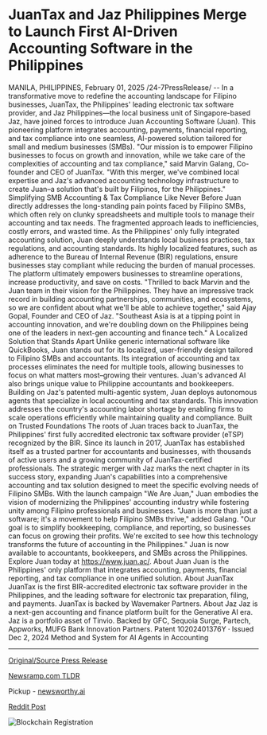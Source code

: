 # JuanTax and Jaz Philippines Merge to Launch First AI-Driven Accounting Software in the Philippines

MANILA, PHILIPPINES, February 01, 2025 /24-7PressRelease/ -- In a transformative move to redefine the accounting landscape for Filipino businesses, JuanTax, ​​the Philippines' leading electronic tax software provider, and Jaz Philippines—​​the local business unit of Singapore-based Jaz, have joined forces to introduce Juan Accounting Software (Juan). This pioneering platform integrates accounting, payments, financial reporting, and tax compliance into one seamless, AI-powered solution tailored for small and medium businesses (SMBs).  "Our mission is to empower Filipino businesses to focus on growth and innovation, while we take care of the complexities of accounting and tax compliance," said Marvin Galang, Co-founder and CEO of JuanTax. "With this merger, we've combined local expertise and Jaz's advanced accounting technology infrastructure to create Juan–a solution that's built by Filipinos, for the Philippines."   Simplifying SMB Accounting & Tax Compliance Like Never Before  Juan directly addresses the long-standing pain points faced by Filipino SMBs, which often rely on clunky spreadsheets and multiple tools to manage their accounting and tax needs. The fragmented approach leads to inefficiencies, costly errors, and wasted time.  As the Philippines' only fully integrated accounting solution, Juan deeply understands local business practices, tax regulations, and accounting standards. Its highly localized features, such as adherence to the Bureau of Internal Revenue (BIR) regulations, ensure businesses stay compliant while reducing the burden of manual processes. The platform ultimately empowers businesses to streamline operations, increase productivity, and save on costs.  "Thrilled to back Marvin and the Juan team in their vision for the Philippines. They have an impressive track record in building accounting partnerships, communities, and ecosystems, so we are confident about what we'll be able to achieve together," said Ajay Gopal, Founder and CEO of Jaz. "Southeast Asia is at a tipping point in accounting innovation, and we're doubling down on the Philippines being one of the leaders in next-gen accounting and finance tech."  A Localized Solution that Stands Apart  Unlike generic international software like QuickBooks, Juan stands out for its localized, user-friendly design tailored to Filipino SMBs and accountants. Its integration of accounting and tax processes eliminates the need for multiple tools, allowing businesses to focus on what matters most–growing their ventures.  Juan's advanced AI also brings unique value to Philippine accountants and bookkeepers. Building on Jaz's patented multi-agentic system, Juan deploys autonomous agents that specialize in local accounting and tax standards. This innovation addresses the country's accounting labor shortage by enabling firms to scale operations efficiently while maintaining quality and compliance.   Built on Trusted Foundations  The roots of Juan traces back to JuanTax, the Philippines' first fully accredited electronic tax software provider (eTSP) recognized by the BIR. Since its launch in 2017, JuanTax has established itself as a trusted partner for accountants and businesses, with thousands of active users and a growing community of JuanTax-certified professionals.  The strategic merger with Jaz marks the next chapter in its success story, expanding Juan's capabilities into a comprehensive accounting and tax solution designed to meet the specific evolving needs of Filipino SMBs.  With the launch campaign "We Are Juan," Juan embodies the vision of modernizing the Philippines' accounting industry while fostering unity among Filipino professionals and businesses.  "Juan is more than just a software; it's a movement to help Filipino SMBs thrive," added Galang. "Our goal is to simplify bookkeeping, compliance, and reporting, so businesses can focus on growing their profits. We're excited to see how this technology transforms the future of accounting in the Philippines."  Juan is now available to accountants, bookkeepers, and SMBs across the Philippines. Explore Juan today at https://www.juan.ac/.  About Juan Juan is the Philippines' only platform that integrates accounting, payments, financial reporting, and tax compliance in one unified solution.   About JuanTax JuanTax is the first BIR-accredited electronic tax software provider in the Philippines, and the leading software for electronic tax preparation, filing, and payments. JuanTax is backed by Wavemaker Partners.  About Jaz Jaz is a next-gen accounting and finance platform built for the Generative AI era. Jaz is a portfolio asset of Tinvio. Backed by GFC, Sequoia Surge, Partech, Appworks, MUFG Bank Innovation Partners.  Patent 10202401376Y · Issued Dec 2, 2024 Method and System for AI Agents in Accounting 

---

[Original/Source Press Release](https://www.24-7pressrelease.com/press-release/519335/juantax-and-jaz-philippines-merge-to-launch-first-ai-driven-accounting-software-in-the-philippines)
                    

[Newsramp.com TLDR](https://newsramp.com/curated-news/juantax-and-jaz-philippines-introduce-revolutionary-accounting-software-for-smbs-in-the-philippines/ae33cd3e7be0a04d66e501da0342456d) 


Pickup - [newsworthy.ai](https://newsworthy.ai/curated/juantax-and-jaz-philippines-merge-to-launch-revolutionary-ai-powered-accounting-platform/202510545)
 



[Reddit Post](https://www.reddit.com/r/newsramp/comments/1if1scg/juantax_and_jaz_philippines_introduce/) 



![Blockchain Registration](https://cdn.newsramp.app/24-7PressRelease/qrcode/252/1/hushpOio.webp)